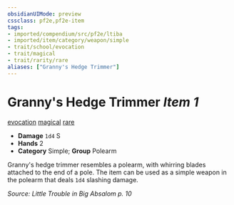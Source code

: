 ```yaml
---
obsidianUIMode: preview
cssclass: pf2e,pf2e-item
tags:
- imported/compendium/src/pf2e/ltiba
- imported/item/category/weapon/simple
- trait/school/evocation
- trait/magical
- trait/rarity/rare
aliases: ["Granny's Hedge Trimmer"]
---
```

# Granny's Hedge Trimmer *Item 1*  
[evocation](evocation.md)  [magical](magical.md)  [rare](rare.md)  

- **Damage** `1d4` S
- **Hands** 2
- **Category** Simple; **Group** Polearm 

Granny's hedge trimmer resembles a polearm, with whirring blades attached to the end of a pole. The item can be used as a simple weapon in the polearm that deals `1d4` slashing damage.

*Source: Little Trouble in Big Absalom p. 10*